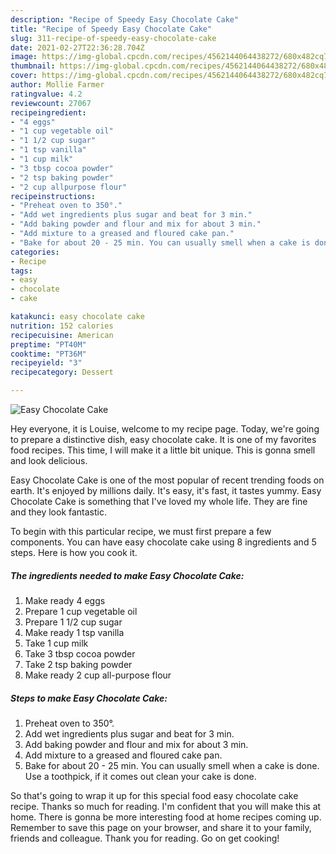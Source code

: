 ```yaml
---
description: "Recipe of Speedy Easy Chocolate Cake"
title: "Recipe of Speedy Easy Chocolate Cake"
slug: 311-recipe-of-speedy-easy-chocolate-cake
date: 2021-02-27T22:36:28.704Z
image: https://img-global.cpcdn.com/recipes/4562144064438272/680x482cq70/easy-chocolate-cake-recipe-main-photo.jpg
thumbnail: https://img-global.cpcdn.com/recipes/4562144064438272/680x482cq70/easy-chocolate-cake-recipe-main-photo.jpg
cover: https://img-global.cpcdn.com/recipes/4562144064438272/680x482cq70/easy-chocolate-cake-recipe-main-photo.jpg
author: Mollie Farmer
ratingvalue: 4.2
reviewcount: 27067
recipeingredient:
- "4 eggs"
- "1 cup vegetable oil"
- "1 1/2 cup sugar"
- "1 tsp vanilla"
- "1 cup milk"
- "3 tbsp cocoa powder"
- "2 tsp baking powder"
- "2 cup allpurpose flour"
recipeinstructions:
- "Preheat oven to 350°."
- "Add wet ingredients plus sugar and beat for 3 min."
- "Add baking powder and flour and mix for about 3 min."
- "Add mixture to a greased and floured cake pan."
- "Bake for about 20 - 25 min. You can usually smell when a cake is done. Use a toothpick, if it comes out clean your cake is done."
categories:
- Recipe
tags:
- easy
- chocolate
- cake

katakunci: easy chocolate cake 
nutrition: 152 calories
recipecuisine: American
preptime: "PT40M"
cooktime: "PT36M"
recipeyield: "3"
recipecategory: Dessert

---
```



![Easy Chocolate Cake](https://img-global.cpcdn.com/recipes/4562144064438272/680x482cq70/easy-chocolate-cake-recipe-main-photo.jpg)

Hey everyone, it is Louise, welcome to my recipe page. Today, we're going to prepare a distinctive dish, easy chocolate cake. It is one of my favorites food recipes. This time, I will make it a little bit unique. This is gonna smell and look delicious.

Easy Chocolate Cake is one of the most popular of recent trending foods on earth. It's enjoyed by millions daily. It's easy, it's fast, it tastes yummy. Easy Chocolate Cake is something that I've loved my whole life. They are fine and they look fantastic.




To begin with this particular recipe, we must first prepare a few components. You can have easy chocolate cake using 8 ingredients and 5 steps. Here is how you cook it.

<!--inarticleads1-->

##### The ingredients needed to make Easy Chocolate Cake:

1. Make ready 4 eggs
1. Prepare 1 cup vegetable oil
1. Prepare 1 1/2 cup sugar
1. Make ready 1 tsp vanilla
1. Take 1 cup milk
1. Take 3 tbsp cocoa powder
1. Take 2 tsp baking powder
1. Make ready 2 cup all-purpose flour




<!--inarticleads2-->

##### Steps to make Easy Chocolate Cake:

1. Preheat oven to 350°.
1. Add wet ingredients plus sugar and beat for 3 min.
1. Add baking powder and flour and mix for about 3 min.
1. Add mixture to a greased and floured cake pan.
1. Bake for about 20 - 25 min. You can usually smell when a cake is done. Use a toothpick, if it comes out clean your cake is done.




So that's going to wrap it up for this special food easy chocolate cake recipe. Thanks so much for reading. I'm confident that you will make this at home. There is gonna be more interesting food at home recipes coming up. Remember to save this page on your browser, and share it to your family, friends and colleague. Thank you for reading. Go on get cooking!
